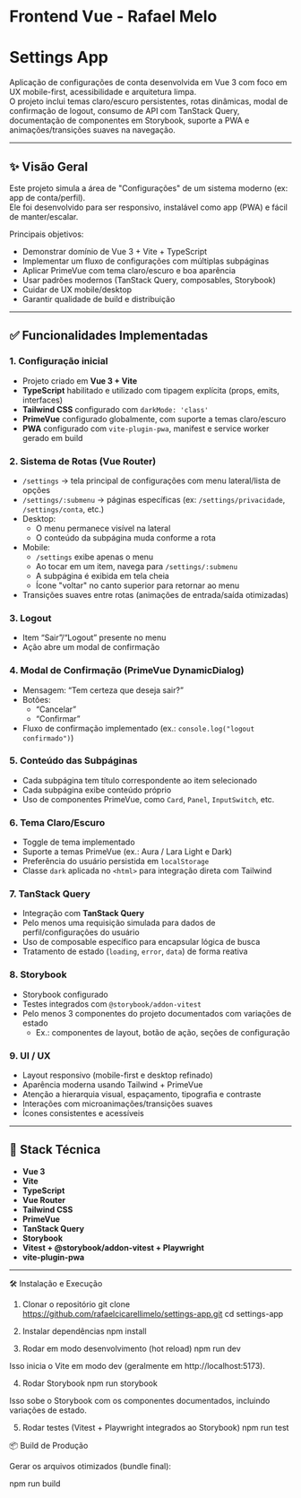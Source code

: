 # Frontend Vue - Rafael Melo

# Settings App

Aplicação de configurações de conta desenvolvida em Vue 3 com foco em UX mobile-first, acessibilidade e arquitetura limpa.  
O projeto inclui temas claro/escuro persistentes, rotas dinâmicas, modal de confirmação de logout, consumo de API com TanStack Query, documentação de componentes em Storybook, suporte a PWA e animações/transições suaves na navegação.

---

## ✨ Visão Geral

Este projeto simula a área de "Configurações" de um sistema moderno (ex: app de conta/perfil).  
Ele foi desenvolvido para ser responsivo, instalável como app (PWA) e fácil de manter/escalar.

Principais objetivos:
- Demonstrar domínio de Vue 3 + Vite + TypeScript
- Implementar um fluxo de configurações com múltiplas subpáginas
- Aplicar PrimeVue com tema claro/escuro e boa aparência
- Usar padrões modernos (TanStack Query, composables, Storybook)
- Cuidar de UX mobile/desktop
- Garantir qualidade de build e distribuição

---

## ✅ Funcionalidades Implementadas

### 1. Configuração inicial
- Projeto criado em **Vue 3 + Vite**
- **TypeScript** habilitado e utilizado com tipagem explícita (props, emits, interfaces)
- **Tailwind CSS** configurado com `darkMode: 'class'`
- **PrimeVue** configurado globalmente, com suporte a temas claro/escuro
- **PWA** configurado com `vite-plugin-pwa`, manifest e service worker gerado em build

### 2. Sistema de Rotas (Vue Router)
- `/settings` → tela principal de configurações com menu lateral/lista de opções
- `/settings/:submenu` → páginas específicas (ex: `/settings/privacidade`, `/settings/conta`, etc.)
- Desktop:
  - O menu permanece visível na lateral
  - O conteúdo da subpágina muda conforme a rota
- Mobile:
  - `/settings` exibe apenas o menu
  - Ao tocar em um item, navega para `/settings/:submenu`
  - A subpágina é exibida em tela cheia
  - Ícone "voltar" no canto superior para retornar ao menu
- Transições suaves entre rotas (animações de entrada/saída otimizadas)

### 3. Logout
- Item “Sair”/“Logout” presente no menu
- Ação abre um modal de confirmação

### 4. Modal de Confirmação (PrimeVue DynamicDialog)
- Mensagem: “Tem certeza que deseja sair?”
- Botões:
  - “Cancelar”
  - “Confirmar”
- Fluxo de confirmação implementado (ex.: `console.log("logout confirmado")`)

### 5. Conteúdo das Subpáginas
- Cada subpágina tem título correspondente ao item selecionado
- Cada subpágina exibe conteúdo próprio
- Uso de componentes PrimeVue, como `Card`, `Panel`, `InputSwitch`, etc.

### 6. Tema Claro/Escuro
- Toggle de tema implementado
- Suporte a temas PrimeVue (ex.: Aura / Lara Light e Dark)
- Preferência do usuário persistida em `localStorage`
- Classe `dark` aplicada no `<html>` para integração direta com Tailwind

### 7. TanStack Query
- Integração com **TanStack Query**
- Pelo menos uma requisição simulada para dados de perfil/configurações do usuário
- Uso de composable específico para encapsular lógica de busca
- Tratamento de estado (`loading`, `error`, `data`) de forma reativa

### 8. Storybook
- Storybook configurado
- Testes integrados com `@storybook/addon-vitest`
- Pelo menos 3 componentes do projeto documentados com variações de estado
  - Ex.: componentes de layout, botão de ação, seções de configuração

### 9. UI / UX
- Layout responsivo (mobile-first e desktop refinado)
- Aparência moderna usando Tailwind + PrimeVue
- Atenção a hierarquia visual, espaçamento, tipografia e contraste
- Interações com microanimações/transições suaves
- Ícones consistentes e acessíveis



---

## 🧱 Stack Técnica

- **Vue 3**
- **Vite**
- **TypeScript**
- **Vue Router**
- **Tailwind CSS**
- **PrimeVue**
- **TanStack Query**
- **Storybook**
- **Vitest + @storybook/addon-vitest + Playwright**
- **vite-plugin-pwa**

---

🛠 Instalação e Execução

1. Clonar o repositório
git clone https://github.com/rafaelcicarellimelo/settings-app.git
cd settings-app

2. Instalar dependências
npm install

3. Rodar em modo desenvolvimento (hot reload)
npm run dev


Isso inicia o Vite em modo dev (geralmente em http://localhost:5173).

4. Rodar Storybook
npm run storybook


Isso sobe o Storybook com os componentes documentados, incluindo variações de estado.

5. Rodar testes (Vitest + Playwright integrados ao Storybook)
npm run test

📦 Build de Produção

Gerar os arquivos otimizados (bundle final):

npm run build